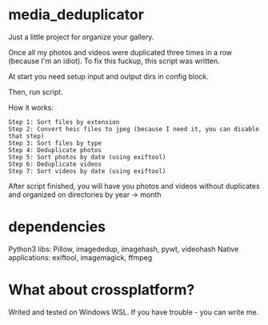 # media_deduplicator
Just a little project for organize your gallery. 

Once all my photos and videos were duplicated three times in a row (because I'm an idiot).
To fix this fuckup, this script was written.

At start you need setup input and output dirs in config block.

Then, run script.

How it works:

    Step 1: Sort files by extension
    Step 2: Convert heic files to jpeg (because I need it, you can disable that step)
    Step 3: Sort files by type
    Step 4: Deduplicate photos
    Step 5: Sort photos by date (using exiftool)
    Step 6: Deduplicate videos
    Step 7: Sort videos by date (using exiftool)

After script finished, you will have you photos and videos without duplicates and organized on directories by year -> month

# dependencies
Python3 libs: Pillow, imagededup, imagehash, pywt, videohash
Native applications: exiftool, imagemagick, ffmpeg

# What about crossplatform?
Writed and tested on Windows WSL. 
If you have trouble - you can write me.
